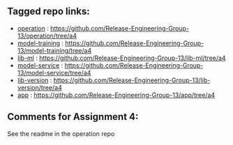 ## Tagged repo links:
- [operation](https://github.com/Release-Engineering-Group-13/operation) : https://github.com/Release-Engineering-Group-13/operation/tree/a4
- [model-training](https://github.com/Release-Engineering-Group-13/model-training) : https://github.com/Release-Engineering-Group-13/model-training/tree/a4
- [lib-ml](https://github.com/Release-Engineering-Group-13/lib-ml) : https://github.com/Release-Engineering-Group-13/lib-ml/tree/a4
- [model-service](https://github.com/Release-Engineering-Group-13/model-service) : https://github.com/Release-Engineering-Group-13/model-service/tree/a4
- [lib-version](https://github.com/Release-Engineering-Group-13/lib-version) : https://github.com/Release-Engineering-Group-13/lib-version/tree/a4
- [app](https://github.com/Release-Engineering-Group-13/app) : https://github.com/Release-Engineering-Group-13/app/tree/a4

## Comments for Assignment 4:
See the readme in the operation repo
